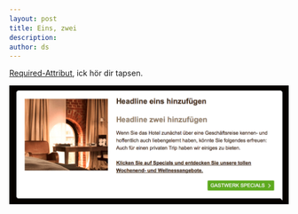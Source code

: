 ```yaml
---
layout: post
title: Eins, zwei
description:
author: ds
---
```


[Required-Attribut](http://www.w3.org/TR/2011/WD-html5-20110525/common-input-element-attributes.html#the-required-attribute), ick hör dir tapsen.

![Blindtext](/content/images/2015/02/BjkaeWdIcAAx1II.png)
